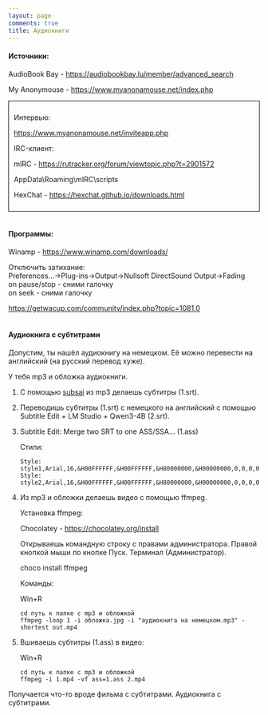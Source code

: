 ```yaml
---
layout: page
comments: true
title: Аудиокниги
---
```


#### Источники:

AudioBook Bay - <https://audiobookbay.lu/member/advanced_search>

My Anonymouse - <https://www.myanonamouse.net/index.php>

<div style="border: 1px solid black; padding: 10px;">
<p>Интервью:</p>

<p><a href="https://www.myanonamouse.net/inviteapp.php">https://www.myanonamouse.net/inviteapp.php</a></p>

<p>IRC-клиент:</p>

<p>mIRC - <a href="https://rutracker.org/forum/viewtopic.php?t=2901572">https://rutracker.org/forum/viewtopic.php?t=2901572</a></p>

<p>AppData\Roaming\mIRC\scripts</p>

<p>HexChat - <a href="https://hexchat.github.io/downloads.html">https://hexchat.github.io/downloads.html</a></p>
</div>
<br>

#### Программы:

Winamp - <https://www.winamp.com/downloads/>

Отключить затихание:<br>
Preferences...->Plug-ins->Output->Nullsoft DirectSound Output->Fading<br>
on pause/stop - сними галочку<br>
on seek - сними галочку

<https://getwacup.com/community/index.php?topic=1081.0>
<br><br>

#### Аудиокнига с субтитрами

Допустим, ты нашёл аудиокнигу на немецком. Её можно перевести на английский (на русский перевод хуже).

У тебя mp3 и обложка аудиокниги.

1. С помощью [subsai](/ru/whisper) из mp3 делаешь субтитры (1.srt).

2. Переводишь субтитры (1.srt) с немецкого на английский с помощью Subtitle Edit + LM Studio + Qwen3-4B (2.srt).

3.  Subtitle Edit: Merge two SRT to one ASS/SSA... (1.ass)

	Стили:

	```
	Style: style1,Arial,16,&H00FFFFFF,&H00FFFFFF,&H80000000,&H00000000,0,0,0,0,100,100,0,0,4,2,0,2,10,10,25,1
	Style: style2,Arial,16,&H00FFFFFF,&H00FFFFFF,&H80000000,&H00000000,0,0,0,0,100,100,0,0,4,2,0,8,10,10,25,1
	```

4. Из mp3 и обложки делаешь видео с помощью ffmpeg.

	Установка ffmpeg:

	Chocolatey - <https://chocolatey.org/install>

	Открываешь командную строку с правами администратора. Правой кнопкой мыши по кнопке Пуск. Терминал (Администратор).

	choco install ffmpeg

	Команды:

	Win+R

	```
	cd путь к папке с mp3 и обложкой
	ffmpeg -loop 1 -i обложка.jpg -i "аудиокнига на немецком.mp3" -shortest out.mp4
	```

5. Вшиваешь субтитры (1.ass) в видео:

	Win+R

	```
	cd путь к папке с mp3 и обложкой
	ffmpeg -i 1.mp4 -vf ass=1.ass 2.mp4
	```

Получается что-то вроде фильма с субтитрами. Аудиокнига с субтитрами.